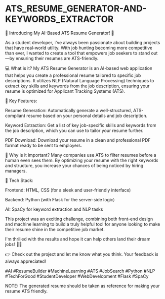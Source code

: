 # ATS_RESUME_GENERATOR-AND-KEYWORDS_EXTRACTOR

🚀 Introducing My AI-Based ATS Resume Generator! 🚀

As a student developer, I've always been passionate about building projects that have real-world utility. With job hunting becoming more competitive than ever, I wanted to create a tool that empowers job seekers to stand out—by ensuring their resumes are ATS-friendly.

💻 What is it?
My ATS Resume Generator is an AI-based web application that helps you create a professional resume tailored to specific job descriptions. It utilizes NLP (Natural Language Processing) techniques to extract key skills and keywords from the job description, ensuring your resume is optimized for Applicant Tracking Systems (ATS).

📝 Key Features:

Resume Generation: Automatically generate a well-structured, ATS-compliant resume based on your personal details and job description.

Keyword Extraction: Get a list of key job-specific skills and keywords from the job description, which you can use to tailor your resume further.

PDF Download: Download your resume in a clean and professional PDF format ready to be sent to employers.

🌟 Why is it important?
Many companies use ATS to filter resumes before a human even sees them. By optimizing your resume with the right keywords and structure, you increase your chances of being noticed by hiring managers.

🔧 Tech Stack:

Frontend: HTML, CSS (for a sleek and user-friendly interface)

Backend: Python (with Flask for the server-side logic)

AI: SpaCy for keyword extraction and NLP tasks

This project was an exciting challenge, combining both front-end design and machine learning to build a truly helpful tool for anyone looking to make their resume shine in the competitive job market.

I'm thrilled with the results and hope it can help others land their dream jobs! 💼🌟

👉 Check out the project and let me know what you think. Your feedback is always appreciated!

#AI #ResumeBuilder #MachineLearning #ATS #JobSearch #Python #NLP #TechForGood #StudentDeveloper #WebDevelopment #Flask #SpaCy

NOTE: The generated resume should be taken as reference for making your resume ATS friendly.
